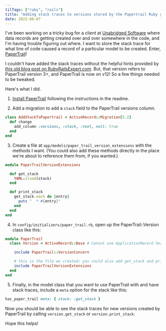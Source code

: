 ```yaml
---
tilTags: ["ruby", "rails"]
title: "Adding stack traces to versions stored by the Papertrail Ruby gem"
date: 2022-06-07
---
```


I've been working on a tricky bug for a client at [Unabridged Software](https://unabridgedsoftware.com) where data records are getting created over and over somewhere in the code, and I'm having trouble figuring out where. I want to store the stack trace for what line of code caused a record of a particular model to be created. Enter, [PaperTrail](https://github.com/paper-trail-gem/paper_trail)! 

I couldn't have added the stack traces without the helpful hints provided by [this old blog post on RubyRailsExpert.com](http://web.archive.org/web/20141120233916/http://rubyrailsexpert.com/?p=36). But, that version refers to PaperTrail version 3+, and PaperTrail is now on v12! So a few things needed to be tweaked. 

Here's what I did.

1. [Install PaperTrail](https://github.com/paper-trail-gem/paper_trail#1b-installation) following the instructions in the readme. 

2. Add a migration to add a `stack` field to the PaperTrail versions column. 
```ruby
class AddStackToPapertrail < ActiveRecord::Migration[5.2]
  def change
    add_column :versions, :stack, :text, null: true
  end
end
```

3. Create a file at `app/models/paper_trail_version_extensions` with the methods I want. (You could also add these methods directly in the place we're about to reference them from, if you wanted.)

```ruby
module PaperTrailVersionExtensions

  def get_stack 
    YAML::load(stack)
  end

  def print_stack
    get_stack.each do |entry|
      puts "  * #{entry}"
    end
  end
end
```

4. In `config/initializers/paper_trail.rb`, open up the PaperTrail::Version class like this: 

```ruby
module PaperTrail
  class Version < ActiveRecord::Base # Cannot use ApplicationRecord here so you may need to disable Rubocop for this line with `rubocop:disable Rails/ApplicationRecord`.

    include PaperTrail::VersionConcern

    # this is the file we created; you could also add get_stack and print_stack directly here
    include PaperTrailVersionExtensions
  end
end
```

5. Finally, in the model class that you want to use PaperTrail with and have stack traces, include a `meta` option for the stack like this:
```ruby
has_paper_trail meta: { stack: :get_stack }
```

Now you should be able to see the stack traces for new versions created by PaperTrail by calling `version.get_stack` or `version.print_stack`. 

Hope this helps!

